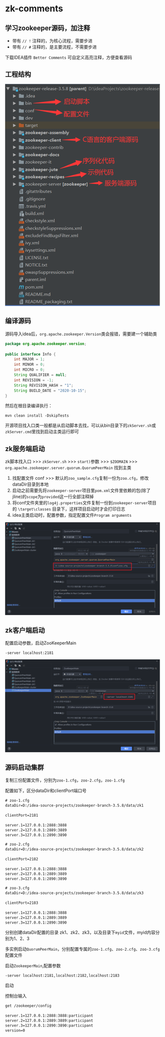 # zk-comments
## 学习zookeeper源码，加注释

- 带有 `// !` 注释的，为核心流程，需要步进
- 带有 `// #` 注释的，是主要流程，不需要步进

下载IDEA插件 `Better Comments` 可自定义高亮注释，方便查看源码



## 工程结构

![image-20220404103627029](images/image-20220404103627029.png)





## 编译源码

源码导入idea后，`org.apache.zookeeper.Version`类会报错，需要建一个辅助类

```java
package org.apache.zookeeper.version;

public interface Info {
    int MAJOR = 1;
    int MINOR = 0;
    int MICRO = 0;
    String QUALIFIER = null;
    int REVISION = -1;
    String REVISION_HASH = "1";
    String BUILD_DATE = "2020-10-15";
}
```

然后在根目录编译执行：
``` shell
mvn clean install -DskipTests
```

开源项目找入口类一般都是从启动脚本去找，可以从bin目录下的`zkServer.sh`或`zkServer.cmd`里找到启动主类运行即可


## zk服务端启动

zk脚本找入口 >>> `zkServer.sh` >>> `start)`参数 >>> `$ZOOMAIN` >>>  `org.apache.zookeeper.server.quorum.QuorumPeerMain` 找到主类

1. 找配置文件 conf >>> 默认的`zoo_sample.cfg`复制一份为`zoo.cfg`，修改dataDir目录到本地
2. 启动之前需要先将`zookeeper-server`项目里`pom.xml`文件里依赖的包(除了jline)的`scope`为`provided`这一行全部注释掉
3. 将conf文件夹里的`log4j.properties`文件复制一份到`zookeeper-server`项目的 `\target\classes` 目录下，这样项目启动时才会打印日志
4. idea主类启动时，配置参数，指定配置文件`Program arguments`

![image-20220401151852077](images/202204011526861.png)



## zk客户端启动

配置启动参数，启动ZooKeeperMain
```
-server localhost:2181
```

![image-20220401151942164](images/202204011526006.png)



## 源码启动集群

复制三份配置文件，分别为`zoo-1.cfg`，`zoo-2.cfg`，`zoo-1.cfg`

配置如下，区分dataDir和clientPort端口号

```properties
# zoo-1.cfg
dataDir=D:/idea-source-projects/zookeeper-branch-3.5.8/data/zk1

clientPort=2181

server.1=127.0.0.1:2888:3888
server.2=127.0.0.1:2889:3889
server.3=127.0.0.1:2890:3890
```

```properties
# zoo-2.cfg
dataDir=D:/idea-source-projects/zookeeper-branch-3.5.8/data/zk2

clientPort=2182

server.1=127.0.0.1:2888:3888
server.2=127.0.0.1:2889:3889
server.3=127.0.0.1:2890:3890
```

```properties
# zoo-3.cfg
dataDir=D:/idea-source-projects/zookeeper-branch-3.5.8/data/zk3

clientPort=2183

server.1=127.0.0.1:2888:3888
server.2=127.0.0.1:2889:3889
server.3=127.0.0.1:2890:3890
```



分别创建dataDir配置的目录 zk1、zk2、zk3，以及目录下`myid`文件，myid内容分别为1、2、3

多实例启动`QuorumPeerMain`，分别配置专属的`zoo-1.cfg`、`zoo-2.cfg`、`zoo-3.cfg`配置文件

启动`ZookeeperMain`,配置参数
```
-server localhost:2181,localhost:2182,localhost:2183
```
启动

控制台输入

```shell
get /zookeeper/config

server.1=127.0.0.1:2888:3888:participant
server.2=127.0.0.1:2889:3889:participant
server.3=127.0.0.1:2890:3890:participant
version=0
```
